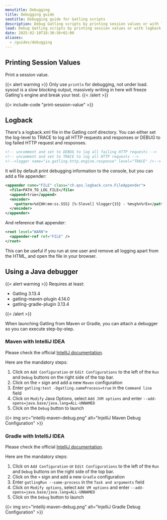 ```yaml
---
menutitle: Debugging 
title: Debugging guide
seotitle: Debugging guide for Gatling scripts
description: Debug Gatling scripts by printing session values or with logback.
lead: Debug Gatling scripts by printing session values or with logback.
date: 2025-02-10T18:30:56+02:00
aliases:
  - /guides/debugging
---
```


## Printing Session Values

Print a session value.

{{< alert warning >}}
Only use `println` for debugging, not under load.
sysout is a slow blocking output, massively writing in here will freeze Gatling's engine and break your test.
{{< /alert >}}

{{< include-code "print-session-value" >}}

## Logback

There's a logback.xml file in the Gatling conf directory.
You can either set the log-level to TRACE to log all HTTP requests and responses or DEBUG to log failed HTTP request and responses.

```xml
<!-- uncomment and set to DEBUG to log all failing HTTP requests -->
<!-- uncomment and set to TRACE to log all HTTP requests -->
<!--<logger name="io.gatling.http.engine.response" level="TRACE" />-->
```

It will by default print debugging information to the console, but you can add a file appender:

```xml
<appender name="FILE" class="ch.qos.logback.core.FileAppender">
  <file>PATH_TO_LOG_FILE</file>
  <append>true</append>
  <encoder>
    <pattern>%d{HH:mm:ss.SSS} [%-5level] %logger{15} - %msg%n%rEx</pattern>
  </encoder>
</appender>
```

And reference that appender:

```xml
<root level="WARN">
  <appender-ref ref="FILE" />
</root>
```

This can be useful if you run at one user and remove all logging apart from the HTML, and open the file in your browser.

## Using a Java debugger

{{< alert warning >}}
Requires at least:

* Gatling 3.13.4
* gatling-maven-plugin 4.14.0
* gatling-gradle-plugin 3.13.4

{{< /alert >}}

When launching Gatling from Maven or Gradle, you can attach a debugger so you can execute step-by-step.

### Maven with IntelliJ IDEA

Please check the official [IntelliJ documentation](https://www.jetbrains.com/help/idea/run-debug-configuration-maven.html).

Here are the mandatory steps:

1. Click on `Add Configuration` or `Edit Configurations` to the left of the `Run` and `Debug` buttons on the right side of the top bar.
2. Click on the `+` sign and add a new `Maven` configuration
3. Enter `gatling:test -Dgatling.sameProcess=true` in the `Command line` field
4. Click on `Modify` Java Options, select `Add JVM options` and enter `--add-opens=java.base/java.lang=ALL-UNNAMED`
5. Click on the `Debug` button to launch

{{< img src="intellij-maven-debug.png" alt="InjelliJ Maven Debug Configuration" >}}

### Gradle with IntelliJ IDEA

Please check the official [IntelliJ documentation](https://www.jetbrains.com/help/idea/run-debug-gradle.html).

Here are the mandatory steps:

1. Click on `Add Configuration` or `Edit Configurations` to the left of the `Run` and `Debug` buttons on the right side of the top bar.
2. Click on the `+` sign and add a new `Gradle` configuration
3. Enter `gatlingRun --same-process` in the `Task and arguments` field
4. Click on `Modify options`, select `Add VM options` and enter `--add-opens=java.base/java.lang=ALL-UNNAMED`
5. Click on the `Debug` button to launch

{{< img src="intellij-maven-debug.png" alt="InjelliJ Gradle Debug Configuration" >}}
